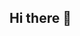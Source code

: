 ## Hi there 👋

<!--
**GMckenzie05/Gmckenzie05** is a ✨ _special_ ✨ repository because its `README.md` (this file) appears on your GitHub profile.

Here are some ideas to get you started:

- 🔭 I’m currently working on automation scripting.
- 🌱 I’m currently learning bash and git.
- 👯 I’m looking to collaborate on ...
- 🤔 I’m looking for help with cloud engineering.
- 💬 Ask me about cars.
- 📫 How to reach me: ...
- ⚡ Fun fact: I love pizza and modified cars.
-->
